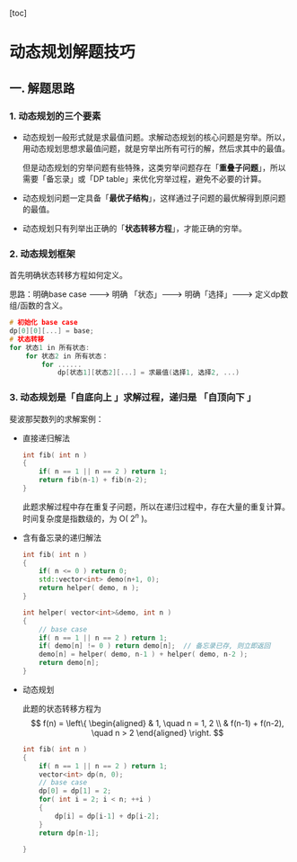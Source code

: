 [toc]

# 动态规划解题技巧

## 一. 解题思路



### 1. 动态规划的三个要素 

-   动态规划一般形式就是求最值问题。求解动态规划的核心问题是穷举。所以，用动态规划思想求最值问题，就是穷举出所有可行的解，然后求其中的最值。

    但是动态规划的穷举问题有些特殊，这类穷举问题存在「**重叠子问题**」，所以需要「备忘录」或「DP table」来优化穷举过程，避免不必要的计算。

-   动态规划问题一定具备「**最优子结构**」，这样通过子问题的最优解得到原问题的最值。
-   动态规划只有列举出正确的「**状态转移方程**」，才能正确的穷举。



### 2. 动态规划框架

首先明确状态转移方程如何定义。

思路：明确base case ---> 明确 「状态」---> 明确「选择」---> 定义dp数组/函数的含义。

```c++
# 初始化 base case
dp[0][0][...] = base;
# 状态转移
for 状态1 in 所有状态:
	for 状态2 in 所有状态：
        for ......
			dp[状态1][状态2][...] = 求最值(选择1, 选择2, ...)
```



### 3.  动态规划是「自底向上 」求解过程，递归是 「自顶向下 」

斐波那契数列的求解案例：

-   直接递归解法

    ```c++
    int fib( int n )
    {
        if( n == 1 || n == 2 ) return 1;
        return fib(n-1) + fib(n-2);
    }
    ```

    此题求解过程中存在重复子问题，所以在递归过程中，存在大量的重复计算。时间复杂度是指数级的，为 O( $2^n$ )。

-   含有备忘录的递归解法

    ```c++
    int fib( int n )
    {
    	if( n <= 0 ) return 0;
    	std::vector<int> demo(n+1, 0);
    	return helper( demo, n );
    }
    
    int helper( vector<int>&demo, int n )
    {
        // base case
    	if( n == 1 || n == 2 ) return 1;
    	if( demo[n] != 0 ) return demo[n];	// 备忘录已存, 则立即返回
    	demo[n] = helper( demo, n-1 ) + helper( demo, n-2 );
    	return demo[n];
    }
    ```



-   动态规划

    此题的状态转移方程为
    $$
    f(n) = \left\{
    \begin{aligned}
    & 1, \quad n = 1, 2 \\
    & f(n-1) + f(n-2), \quad n > 2
    \end{aligned}
    \right.
    $$
    

    ```cpp
    int fib( int n )
    {
        if( n == 1 || n == 2 ) return 1;
        vector<int> dp(n, 0);
        // base case 
        dp[0] = dp[1] = 2;
        for( int i = 2; i < n; ++i )
        {
            dp[i] = dp[i-1] + dp[i-2];
        }
        return dp[n-1];
        
    }
    ```

    